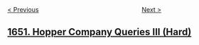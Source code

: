 <!--|This file generated by command(leetcode description); DO NOT EDIT.    |-->
<!--+----------------------------------------------------------------------+-->
<!--|@author    openset <openset.wang@gmail.com>                           |-->
<!--|@link      https://github.com/openset                                 |-->
<!--|@home      https://github.com/openset/leetcode                        |-->
<!--+----------------------------------------------------------------------+-->

[< Previous](../lowest-common-ancestor-of-a-binary-tree-iii "Lowest Common Ancestor of a Binary Tree III")
　　　　　　　　　　　　　　　　
[Next >](../defuse-the-bomb "Defuse the Bomb")

## [1651. Hopper Company Queries III (Hard)](https://leetcode.com/problems/hopper-company-queries-iii "")


